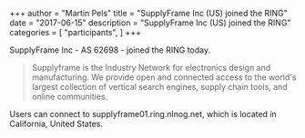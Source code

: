 +++
author = "Martin Pels"
title = "SupplyFrame Inc (US) joined the RING"
date = "2017-06-15"
description = "SupplyFrame Inc (US) joined the RING"
categories = [
    "participants",
]
+++

SupplyFrame Inc - AS 62698 - joined the RING today.

> Supplyframe is the Industry Network for electronics design and manufacturing. We provide open and connected access to the world's largest collection of vertical search engines, supply chain tools, and online communities.

Users can connect to supplyframe01.ring.nlnog.net, which is located in California, United States.

